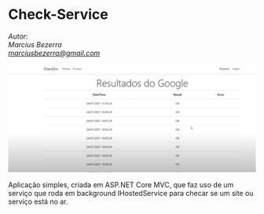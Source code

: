 # Check-Service

_Autor:\
Marcius Bezerra\
[marciusbezerra@gmail.com](mailto:marciusbezerra@gmail.com)_

![Check-Service](readme.png)

Aplicação simples, criada em ASP.NET Core MVC, que faz uso de um serviço que roda em background IHostedService para checar se um site ou serviço está no ar.
